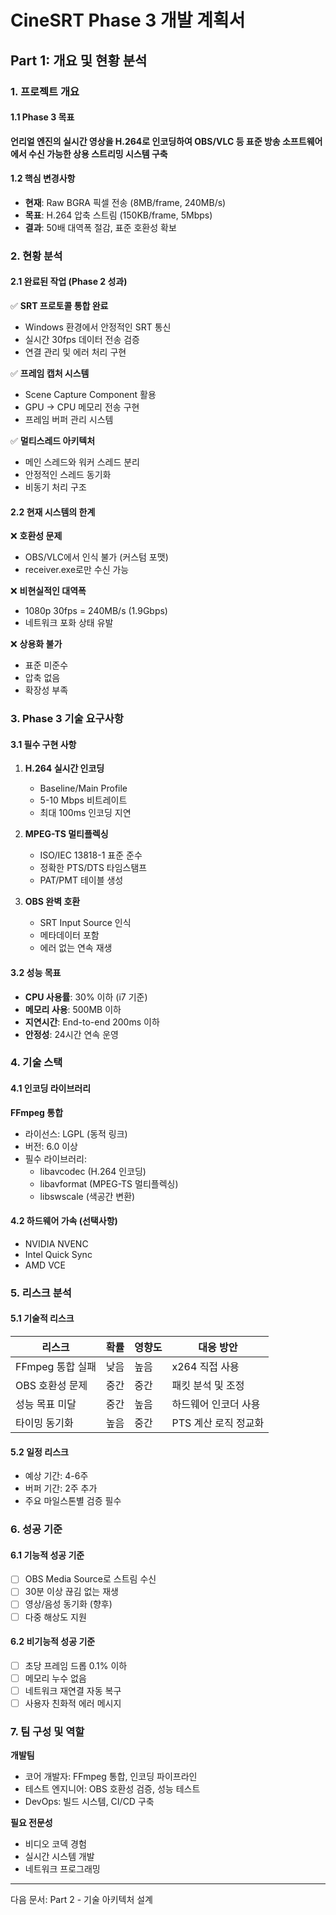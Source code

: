 # CineSRT Phase 3 개발 계획서
## Part 1: 개요 및 현황 분석

### 1. 프로젝트 개요

#### 1.1 Phase 3 목표
**언리얼 엔진의 실시간 영상을 H.264로 인코딩하여 OBS/VLC 등 표준 방송 소프트웨어에서 수신 가능한 상용 스트리밍 시스템 구축**

#### 1.2 핵심 변경사항
- **현재**: Raw BGRA 픽셀 전송 (8MB/frame, 240MB/s)
- **목표**: H.264 압축 스트림 (150KB/frame, 5Mbps)
- **결과**: 50배 대역폭 절감, 표준 호환성 확보

### 2. 현황 분석

#### 2.1 완료된 작업 (Phase 2 성과)
✅ **SRT 프로토콜 통합 완료**
- Windows 환경에서 안정적인 SRT 통신
- 실시간 30fps 데이터 전송 검증
- 연결 관리 및 에러 처리 구현

✅ **프레임 캡처 시스템**
- Scene Capture Component 활용
- GPU → CPU 메모리 전송 구현
- 프레임 버퍼 관리 시스템

✅ **멀티스레드 아키텍처**
- 메인 스레드와 워커 스레드 분리
- 안정적인 스레드 동기화
- 비동기 처리 구조

#### 2.2 현재 시스템의 한계
❌ **호환성 문제**
- OBS/VLC에서 인식 불가 (커스텀 포맷)
- receiver.exe로만 수신 가능

❌ **비현실적인 대역폭**
- 1080p 30fps = 240MB/s (1.9Gbps)
- 네트워크 포화 상태 유발

❌ **상용화 불가**
- 표준 미준수
- 압축 없음
- 확장성 부족

### 3. Phase 3 기술 요구사항

#### 3.1 필수 구현 사항
1. **H.264 실시간 인코딩**
   - Baseline/Main Profile
   - 5-10 Mbps 비트레이트
   - 최대 100ms 인코딩 지연

2. **MPEG-TS 멀티플렉싱**
   - ISO/IEC 13818-1 표준 준수
   - 정확한 PTS/DTS 타임스탬프
   - PAT/PMT 테이블 생성

3. **OBS 완벽 호환**
   - SRT Input Source 인식
   - 메타데이터 포함
   - 에러 없는 연속 재생

#### 3.2 성능 목표
- **CPU 사용률**: 30% 이하 (i7 기준)
- **메모리 사용**: 500MB 이하
- **지연시간**: End-to-end 200ms 이하
- **안정성**: 24시간 연속 운영

### 4. 기술 스택

#### 4.1 인코딩 라이브러리
**FFmpeg 통합**
- 라이선스: LGPL (동적 링크)
- 버전: 6.0 이상
- 필수 라이브러리:
  - libavcodec (H.264 인코딩)
  - libavformat (MPEG-TS 멀티플렉싱)
  - libswscale (색공간 변환)

#### 4.2 하드웨어 가속 (선택사항)
- NVIDIA NVENC
- Intel Quick Sync
- AMD VCE

### 5. 리스크 분석

#### 5.1 기술적 리스크
| 리스크 | 확률 | 영향도 | 대응 방안 |
|--------|------|--------|-----------|
| FFmpeg 통합 실패 | 낮음 | 높음 | x264 직접 사용 |
| OBS 호환성 문제 | 중간 | 중간 | 패킷 분석 및 조정 |
| 성능 목표 미달 | 중간 | 높음 | 하드웨어 인코더 사용 |
| 타이밍 동기화 | 높음 | 중간 | PTS 계산 로직 정교화 |

#### 5.2 일정 리스크
- 예상 기간: 4-6주
- 버퍼 기간: 2주 추가
- 주요 마일스톤별 검증 필수

### 6. 성공 기준

#### 6.1 기능적 성공 기준
- [ ] OBS Media Source로 스트림 수신
- [ ] 30분 이상 끊김 없는 재생
- [ ] 영상/음성 동기화 (향후)
- [ ] 다중 해상도 지원

#### 6.2 비기능적 성공 기준
- [ ] 초당 프레임 드롭 0.1% 이하
- [ ] 메모리 누수 없음
- [ ] 네트워크 재연결 자동 복구
- [ ] 사용자 친화적 에러 메시지

### 7. 팀 구성 및 역할

**개발팀**
- 코어 개발자: FFmpeg 통합, 인코딩 파이프라인
- 테스트 엔지니어: OBS 호환성 검증, 성능 테스트
- DevOps: 빌드 시스템, CI/CD 구축

**필요 전문성**
- 비디오 코덱 경험
- 실시간 시스템 개발
- 네트워크 프로그래밍

---

다음 문서: Part 2 - 기술 아키텍처 설계